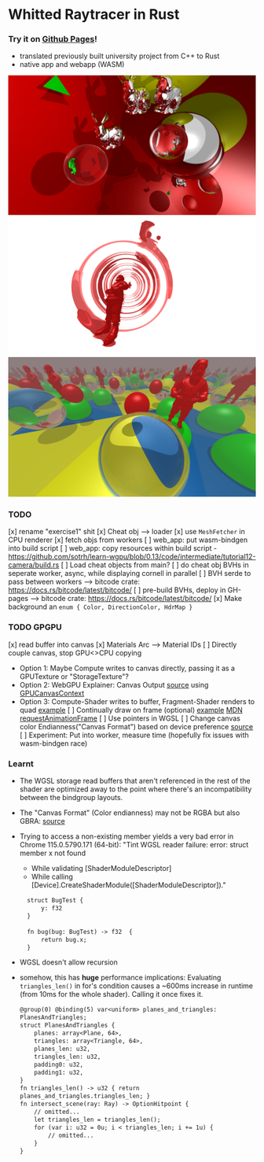 # Whitted Raytracer in Rust
### Try it on [Github Pages](https://therdel.github.io/rust_raytracer)!
- translated previously built university project from C++ to Rust
- native app and webapp (WASM)


![](renders/reflective_bunnies.png)
![](renders/mirror-sphere_no-reflective-dimming.png)
![](renders/infinity_santa.png)

### TODO
[x] rename "exercise1" shit
[x] Cheat obj --> loader
  [x] use `MeshFetcher` in CPU renderer
[x] fetch objs from workers
[ ] web_app: put wasm-bindgen into build script
[ ] web_app: copy resources within build script - https://github.com/sotrh/learn-wgpu/blob/0.13/code/intermediate/tutorial12-camera/build.rs
[ ] Load cheat objects from main?
[ ] do cheat obj BVHs in seperate worker, async, while displaying cornell in parallel
    [ ] BVH serde to pass between workers
        --> bitcode crate: https://docs.rs/bitcode/latest/bitcode/
    [ ] pre-build BVHs, deploy in GH-pages
        --> bitcode crate: https://docs.rs/bitcode/latest/bitcode/
[x] Make background an ```enum { Color, DirectionColor, HdrMap }```

### TODO GPGPU
[x] read buffer into canvas
[x] Materials Arc --> Material IDs
[ ] Directly couple canvas, stop GPU<>CPU copying
  - Option 1: Maybe Compute writes to canvas directly, passing it as a GPUTexture or "StorageTexture"?
  - Option 2: WebGPU Explainer: Canvas Output [source](https://gpuweb.github.io/gpuweb/explainer/#canvas-output)
    using [GPUCanvasContext](https://developer.mozilla.org/en-US/docs/Web/API/GPUCanvasContext)
  - Option 3: Compute-Shader writes to buffer, Fragment-Shader renders to quad
    [example](https://github.com/OmarShehata/webgpu-compute-rasterizer/tree/ca733f2c9dc91143364ca4e1729b2941512102e6)
[ ] Continually draw on frame (optional)
    [example](https://github.com/OmarShehata/webgpu-compute-rasterizer/blob/ca733f2c9dc91143364ca4e1729b2941512102e6/src/main.js#L31-L42)
    [MDN requestAnimationFrame](https://developer.mozilla.org/en-US/docs/Web/API/window/requestAnimationFrame)
[ ] Use pointers in WGSL
[ ] Change canvas color Endianness("Canvas Format") based on device preference
    [source](https://developer.mozilla.org/en-US/docs/Web/API/WebGPU_API#get_and_configure_the_canvas_context)
[ ] Experiment: Put into worker, measure time (hopefully fix issues with wasm-bindgen race)

### Learnt
- The WGSL storage read buffers that aren't referenced in the rest of the shader are optimized away
  to the point where there's an incompatibility between the bindgroup layouts.
- The "Canvas Format" (Color endianness) may not be RGBA but also GBRA:
  [source](https://developer.mozilla.org/en-US/docs/Web/API/WebGPU_API#get_and_configure_the_canvas_context)
- Trying to access a non-existing member yields a very bad error in Chrome 115.0.5790.171 (64-bit):
  "Tint WGSL reader failure: error: struct member x not found

   - While validating [ShaderModuleDescriptor]
   - While calling [Device].CreateShaderModule([ShaderModuleDescriptor])."
  ```wgsl
    struct BugTest {
        y: f32
    }

    fn bug(bug: BugTest) -> f32  {
        return bug.x;
    }
  ```
- WGSL doesn't allow recursion
- somehow, this has **huge** performance implications:
  Evaluating `triangles_len()` in for's condition causes a ~600ms increase in runtime (from 10ms for the whole shader). Calling it once fixes it.
  ```wgsl
  @group(0) @binding(5) var<uniform> planes_and_triangles: PlanesAndTriangles;
  struct PlanesAndTriangles {
      planes: array<Plane, 64>,
      triangles: array<Triangle, 64>,
      planes_len: u32,
      triangles_len: u32,
      padding0: u32,
      padding1: u32,
  }
  fn triangles_len() -> u32 { return planes_and_triangles.triangles_len; }
  fn intersect_scene(ray: Ray) -> OptionHitpoint {
      // omitted...
      let triangles_len = triangles_len();
      for (var i: u32 = 0u; i < triangles_len; i += 1u) {
          // omitted...
      }
  }
  ```
